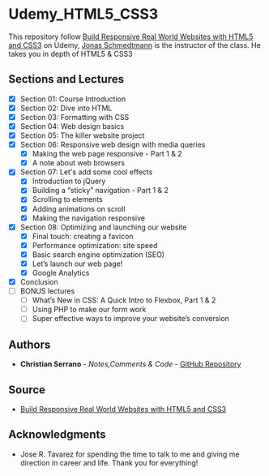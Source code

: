# Udemy_HTML5_CSS3

This repository follow [Build Responsive Real World Websites with HTML5 and CSS3](https://www.udemy.com/design-and-develop-a-killer-website-with-html5-and-css3/) on Udemy, [Jonas Schmedtmann](https://www.udemy.com/user/jonasschmedtmann/) is the instructor of the class. He takes you in depth of HTML5 & CSS3

## Sections and Lectures

- [x] Section 01: Course Introduction
- [x] Section 02: Dive into HTML
- [x] Section 03: Formatting with CSS
- [x] Section 04: Web design basics
- [x] Section 05: The killer website project
- [x] Section 06: Responsive web design with media queries
    - [x] Making the web page responsive - Part 1 & 2
    - [x] A note about web browsers
- [x] Section 07: Let's add some cool effects
    - [x] Introduction to jQuery
    - [x] Building a “sticky” navigation - Part 1 & 2
    - [x] Scrolling to elements
    - [x] Adding animations on scroll
    - [x] Making the navigation responsive
- [x] Section 08: Optimizing and launching our website
    - [x] Final touch: creating a favicon
    - [x] Performance optimization: site speed
    - [x] Basic search engine optimization (SEO)
    - [x] Let’s launch our web page!
    - [x] Google Analytics
- [x] Conclusion
- [ ] BONUS lectures
    - [ ] What’s New in CSS: A Quick Intro to Flexbox, Part 1 & 2
    - [ ] Using PHP to make our form work
    - [ ] Super effective ways to improve your website’s conversion

## Authors
* **Christian Serrano** - *Notes,Comments & Code* - [GitHub Repository](https://github.com/561nano/Udemy_HTML5_CSS3)

## Source
* [Build Responsive Real World Websites with HTML5 and CSS3](https://www.udemy.com/design-and-develop-a-killer-website-with-html5-and-css3/)

## Acknowledgments
* Jose R. Tavarez for spending the time to talk to me and giving me direction in career and life. Thank you for everything!
